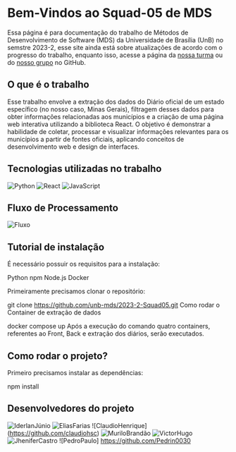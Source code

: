 # Bem-Vindos ao Squad-05 de MDS

Essa página é para documentação do trabalho de Métodos de Desenvolvimento de Software (MDS) da Universidade de Brasília (UnB) no semstre 2023-2, esse site ainda está sobre atualizações de acordo com o progresso do trabalho, enquanto isso, acesse a página da [nossa turma](https://github.com/unb-mds) ou do [nosso grupo](https://github.com/unb-mds/2023-2-Squad05) no GitHub.

## O que é o trabalho

Esse trabalho envolve a extração dos dados do Diário oficial de um estado específico (no nosso caso, Minas Gerais), filtragem desses dados para obter informações relacionadas aos municípios e a criação de uma página web interativa utilizando a biblioteca React. O objetivo é demonstrar a habilidade de coletar, processar e visualizar informações relevantes para os municípios a partir de fontes oficiais, aplicando conceitos de desenvolvimento web e design de interfaces.

## Tecnologias utilizadas no trabalho

 ![Python](https://img.shields.io/badge/python-3670A0?style=for-the-badge&logo=python&logoColor=ffdd54) ![React](https://img.shields.io/badge/react-%2320232a.svg?style=for-the-badge&logo=react&logoColor=%2361DAFB) ![JavaScript](https://img.shields.io/badge/javascript-%23323330.svg?style=for-the-badge&logo=javascript&logoColor=%23F7DF1E)

  ## Fluxo de Processamento

 ![Fluxo](https://user-images.githubusercontent.com/101422838/275358128-22d6c8e6-9903-4bd1-9b55-b4f304b22a2a.jpg)

 ## Tutorial de instalação
É necessário possuir os requisitos para a instalação:

Python
npm
Node.js
Docker

Primeiramente precisamos clonar o repositório:

git clone https://github.com/unb-mds/2023-2-Squad05.git
Como rodar o Container de extração de dados

docker compose up 
Após a execução do comando quatro containers, referentes ao Front, Back e extração dos diários, serão executados.

## Como rodar o projeto?

Primeiro precisamos instalar as dependências:

npm install

## Desenvolvedores do projeto

![IderlanJúnio](https://github.com/IderlanJ) ![EliasFarias](https://github.com/EliasOliver21)
![ClaudioHenrique] (https://github.com/claudiohsc) ![MuriloBrandão](https://github.com/MuriloBDSR)
![VictorHugo](https://github.com/VictorGCOSTA) ![JheniferCastro](https://github.com/jheniferib)
![PedroPaulo] https://github.com/Pedrin0030
